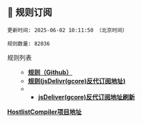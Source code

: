 <h2 id="a">🎯 规则订阅</h2>

```
更新时间: 2025-06-02 10:11:50 （北京时间） 

规则数量: 82036 
``` 
<summary>规则列表</summary>
<ul>
  
- **[规则（Github）](https://raw.githubusercontent.com/EGMfoxlz/Adgh/refs/heads/main/rules.txt)**
- **[规则(jsDelivr(gcore)反代订阅地址)](https://gcore.jsdelivr.net/gh/EGMfoxlz/Adgh@main/rules.txt)**
- - **[jsDeliver(gcore)反代订阅地址刷新](https://purge.jsdelivr.net/gh/EGMfoxlz/Adgh@main/rules.txt)**
</ul>

**[HostlistCompiler项目地址](https://github.com/AdguardTeam/HostlistCompiler)**
